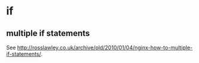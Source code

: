 # if

## multiple if statements

See
http://rosslawley.co.uk/archive/old/2010/01/04/nginx-how-to-multiple-if-statements/.
